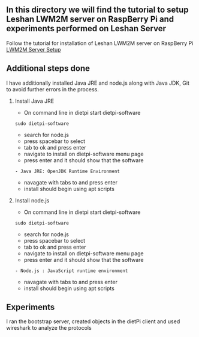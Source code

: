 ## In this directory we will find the tutorial to setup Leshan LWM2M server on RaspBerry Pi and experiments performed on Leshan Server

Follow the tutorial for installation of Leshan LWM2M server on RaspBerry Pi [LWM2M Server Setup](https://github.com/pschragger/IOT_Tutorials_for_VU/blob/main/RPI_DEVICE_MANAGEMENT_INSTALL_tutorial/README.md)

## Additional steps done 

I have additionally installed Java JRE and node.js along with Java JDK, Git to avoid further errors in the process.

1. Install Java JRE
    - On command line in dietpi start dietpi-software
    ```
    sudo dietpi-software
    ```
    - search for node.js 
    - press spacebar to select 
    - tab to ok and press enter
    - navigate to install on dietpi-software menu page
    - press enter and it should show that the software 
    ```
    - Java JRE: OpenJDK Runtime Environment
    ```
    - navagate with tabs to <ok> and press enter
   - install should begin using apt scripts

2. Install node.js
     - On command line in dietpi start dietpi-software
    ```
    sudo dietpi-software
    ```
    - search for node.js 
    - press spacebar to select 
    - tab to ok and press enter
    - navigate to install on dietpi-software menu page
    - press enter and it should show that the software 
    ```
    - Node.js : JavaScript runtime environment
    ```
    - navagate with tabs to <ok> and press enter
    - install should begin using apt scripts
  
## Experiments ##

I ran the bootstrap server, created objects in the dietPi client and used wireshark to analyze the protocols 
